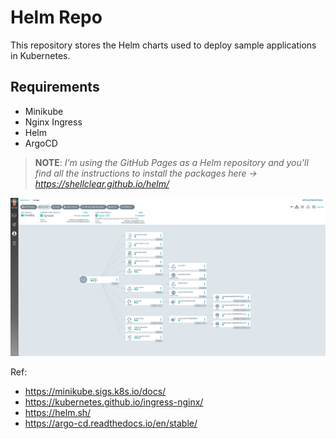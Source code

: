 # Helm Repo

This repository stores the Helm charts used to deploy sample applications in Kubernetes.

## Requirements
- Minikube
- Nginx Ingress
- Helm
- ArgoCD

> **NOTE**: _I'm using the GitHub Pages as a Helm repository and you'll find all the instructions to install the packages here -> https://shellclear.github.io/helm/_

![Argo CD UI](docs/assets/argocd.png)


Ref:

- https://minikube.sigs.k8s.io/docs/
- https://kubernetes.github.io/ingress-nginx/
- https://helm.sh/
- https://argo-cd.readthedocs.io/en/stable/
